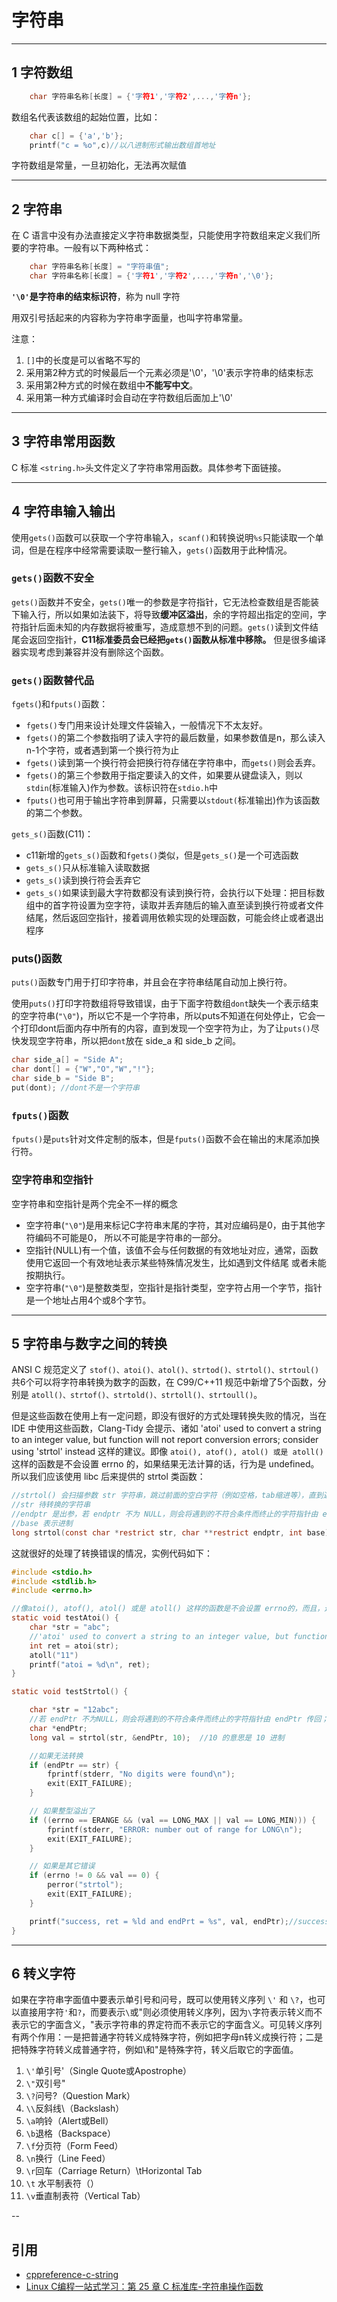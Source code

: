 # 字符串

---
## 1 字符数组

```c
    char 字符串名称[长度] = {'字符1','字符2',...,'字符n'};
```

数组名代表该数组的起始位置，比如：

```c
    char c[] = {'a','b'};
    printf("c = %o",c)//以八进制形式输出数组首地址
```

字符数组是常量，一旦初始化，无法再次赋值

---
## 2 字符串

在 C 语言中没有办法直接定义字符串数据类型，只能使用字符数组来定义我们所要的字符串。一般有以下两种格式：

```c
    char 字符串名称[长度] = "字符串值";
    char 字符串名称[长度] = {'字符1','字符2',...,'字符n','\0'};
```

**`'\0'`是字符串的结束标识符**，称为 null 字符

用双引号括起来的内容称为字符串字面量，也叫字符串常量。

注意：

1. `[]`中的长度是可以省略不写的
2. 采用第2种方式的时候最后一个元素必须是'\0'，'\0'表示字符串的结束标志
3. 采用第2种方式的时候在数组中**不能写中文**。
4. 采用第一种方式编译时会自动在字符数组后面加上'\0'

---
## 3 字符串常用函数

C 标准 `<string.h>`头文件定义了字符串常用函数。具体参考下面链接。

---
## 4 字符串输入输出

使用`gets()`函数可以获取一个字符串输入，`scanf()`和转换说明`%s`只能读取一个单词，但是在程序中经常需要读取一整行输入，`gets()`函数用于此种情况。

### `gets()`函数不安全

`gets()`函数并不安全，`gets()`唯一的参数是字符指针，它无法检查数组是否能装下输入行，所以如果如法装下，将导致**缓冲区溢出**，余的字符超出指定的空间，字符指针后面未知的内存数据将被重写，造成意想不到的问题。`gets()`读到文件结尾会返回空指针，**C11标准委员会已经把`gets()`函数从标准中移除。** 但是很多编译器实现考虑到兼容并没有删除这个函数。

### `gets()`函数替代品

`fgets(`)和`fputs()`函数：

- `fgets()`专门用来设计处理文件袋输入，一般情况下不太友好。
- `fgets()`的第二个参数指明了读入字符的最后数量，如果参数值是n，那么读入n-1个字符，或者遇到第一个换行符为止
- `fgets()`读到第一个换行符会把换行符存储在字符串中，而`gets()`则会丢弃。
- `fgets()`的第三个参数用于指定要读入的文件，如果要从键盘读入，则以`stdin`(标准输入)作为参数。该标识符在`stdio.h`中
- `fputs()`也可用于输出字符串到屏幕，只需要以`stdout(`标准输出)作为该函数的第二个参数。

`gets_s()`函数(C11)：

- c11新增的`gets_s()`函数和`fgets()`类似，但是`gets_s()`是一个可选函数
- `gets_s()`只从标准输入读取数据
- `gets_s()`读到换行符会丢弃它
- `gets_s()`如果读到最大字符数都没有读到换行符，会执行以下处理：把目标数组中的首字符设置为空字符，读取并丢弃随后的输入直至读到换行符或者文件结尾，然后返回空指针，接着调用依赖实现的处理函数，可能会终止或者退出程序

### puts()函数

`puts()`函数专门用于打印字符串，并且会在字符串结尾自动加上换行符。

使用`puts()`打印字符数组将导致错误，由于下面字符数组`dont`缺失一个表示结束的空字符串(`"\0"`)，所以它不是一个字符串，所以puts不知道在何处停止，它会一个打印dont后面内存中所有的内容，直到发现一个空字符为止，为了让`puts()`尽快发现空字符串，所以把`dont`放在 side_a 和 side_b 之间。

```c
char side_a[] = "Side A";
char dont[] = {"W","O","W","!"};
char side_b = "Side B";
put(dont); //dont不是一个字符串
```

### `fputs()`函数

`fputs()`是`puts`针对文件定制的版本，但是`fputs()`函数不会在输出的末尾添加换行符。

### 空字符串和空指针

空字符串和空指针是两个完全不一样的概念

- 空字符串(`"\0"`)是用来标记C字符串末尾的字符，其对应编码是0，由于其他字符编码不可能是0，
所以不可能是字符串的一部分。
- 空指针(NULL)有一个值，该值不会与任何数据的有效地址对应，通常，函数使用它返回一个有效地址表示某些特殊情况发生，比如遇到文件结尾
或者未能按期执行。
- 空字符串(`"\0"`)是整数类型，空指针是指针类型，空字符占用一个字节，指针是一个地址占用4个或8个字节。

---
## 5 字符串与数字之间的转换

ANSI C 规范定义了 `stof()、atoi()、atol()、strtod()、strtol()、strtoul()` 共6个可以将字符串转换为数字的函数，在 C99/C++11 规范中新增了5个函数，分别是 `atoll()、strtof()、strtold()、strtoll()、strtoull()`。

但是这些函数在使用上有一定问题，即没有很好的方式处理转换失败的情况，当在 IDE 中使用这些函数，Clang-Tidy 会提示、诸如 'atoi' used to convert a string to an integer value, but function will not report conversion errors; consider using 'strtol' instead 这样的建议。即像 `atoi(), atof(), atol() 或是 atoll()` 这样的函数是不会设置 errno 的，如果结果无法计算的话，行为是 undefined。所以我们应该使用 libc 后来提供的 strtol 类函数：

```c
//strtol() 会扫描参数 str 字符串，跳过前面的空白字符（例如空格，tab缩进等），直到遇上数字或正负符号才开始做转换，当转换过程中再次遇到非数字或字符串结束时('\0')结束转换，并将结果返回。
//str 待转换的字符串
//endptr 是出参，若 endptr 不为 NULL，则会将遇到的不符合条件而终止的字符指针由 endptr 传回；若 endptr 为 NULL，则表示该参数无效，或不使用该参数。
//base 表示进制
long strtol(const char *restrict str, char **restrict endptr, int base);
```

这就很好的处理了转换错误的情况，实例代码如下：

```c
#include <stdio.h>
#include <stdlib.h>
#include <errno.h>

//像atoi(), atof(), atol() 或是 atoll() 这样的函数是不会设置 errno的，而且，还说 了，如果结果无法计算的话，行为是undefined。
static void testAtoi() {
    char *str = "abc";
    //'atoi' used to convert a string to an integer value, but function will not report conversion errors; consider using 'strtol' instead
    int ret = atoi(str);
    atoll("11")
    printf("atoi = %d\n", ret);
}

static void testStrtol() {

    char *str = "12abc";
    //若 endPtr 不为NULL，则会将遇到的不符合条件而终止的字符指针由 endPtr 传回；若 endPtr 为 NULL，则表示该参数无效，或不使用该参数。
    char *endPtr;
    long val = strtol(str, &endPtr, 10);  //10 的意思是 10 进制

    //如果无法转换
    if (endPtr == str) {
        fprintf(stderr, "No digits were found\n");
        exit(EXIT_FAILURE);
    }

    // 如果整型溢出了
    if ((errno == ERANGE && (val == LONG_MAX || val == LONG_MIN))) {
        fprintf(stderr, "ERROR: number out of range for LONG\n");
        exit(EXIT_FAILURE);
    }

    // 如果是其它错误
    if (errno != 0 && val == 0) {
        perror("strtol");
        exit(EXIT_FAILURE);
    }

    printf("success, ret = %ld and endPrt = %s", val, endPtr);//success, ret = 12 and endPrt = abc
}
```

---
## 6 转义字符

如果在字符串字面值中要表示单引号和问号，既可以使用转义序列 `\'` 和 `\?`，也可以直接用字符`'`和`?`，而要表示`\`或"则必须使用转义序列，因为`\`字符表示转义而不表示它的字面含义，"表示字符串的界定符而不表示它的字面含义。可见转义序列有两个作用：一是把普通字符转义成特殊字符，例如把字母n转义成换行符；二是把特殊字符转义成普通字符，例如\和"是特殊字符，转义后取它的字面值。

1. `\'`单引号'（Single Quote或Apostrophe）
2. `\"`双引号"
3. `\?`问号?（Question Mark）
4. `\\`反斜线\（Backslash）
5. `\a`响铃（Alert或Bell）
6. `\b`退格（Backspace）
7. `\f`分页符（Form Feed）
8. `\n`换行（Line Feed）
9. `\r`回车（Carriage Return）\tHorizontal Tab
10. `\t` 水平制表符（）
11. `\v`垂直制表符（Vertical Tab）

--
## 引用

- [cppreference-c-string](https://zh.cppreference.com/w/c/string/byte)
- [Linux C编程一站式学习：第 25 章 C 标准库-字符串操作函数](https://akaedu.github.io/book/ch25s01.html)